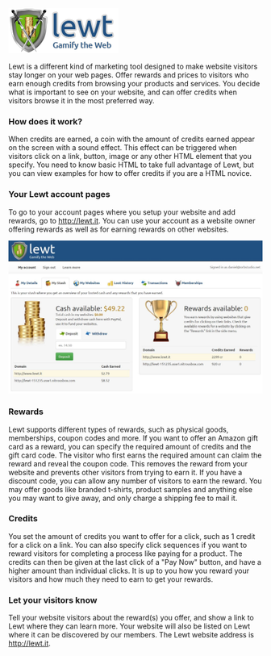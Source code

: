 ![Gamify your website - Offer rewards and prices to loyal visitors and keep them coming back for more.](/public/images/lewt_logo.png "Gamify your website - Offer rewards and prices to loyal visitors and keep them coming back for more.")

Lewt is a different kind of marketing tool designed to make website visitors stay longer on your web pages. Offer rewards and prices to visitors who earn enough credits from browsing your products and services. You decide what is important to see on your website, and can offer credits when visitors browse it in the most preferred way. 

### How does it work?

When credits are earned, a coin with the amount of credits earned appear on the screen with a sound effect. This effect can be triggered when visitors click on a link, button, image or any other HTML element that you specify. You need to know basic HTML to take full advantage of Lewt, but you can view examples for how to offer credits if you are a HTML novice.

### Your Lewt account pages

To go to your account pages where you setup your website and add rewards, go to http://lewt.it. You can use your account as a website owner offering rewards as well as for earning rewards on other websites.

![Account pages](/public/images/lewt_account.jpg "Account pages")

### Rewards

Lewt supports different types of rewards, such as physical goods, memberships, coupon codes and more. If you want to offer an Amazon gift card as a reward, you can specify the required amount of credits and the gift card code. The visitor who first earns the required amount can claim the reward and reveal the coupon code. This removes the reward from your website and prevents other visitors from trying to earn it. If you have a discount code, you can allow any number of visitors to earn the reward. You may offer goods like branded t-shirts, product samples and anything else you may want to give away, and only charge a shipping fee to mail it.

### Credits

You set the amount of credits you want to offer for a click, such as 1 credit for a click on a link. You can also specify click sequences if you want to reward visitors for completing a process like paying for a product. The credits can then be given at the last click of a "Pay Now" button, and have a higher amount than individual clicks. It is up to you how you reward your visitors and how much they need to earn to get your rewards.

### Let your visitors know

Tell your website visitors about the reward(s) you offer, and show a link to Lewt where they can learn more. Your website will also be listed on Lewt where it can be discovered by our members. The Lewt website address is http://lewt.it.